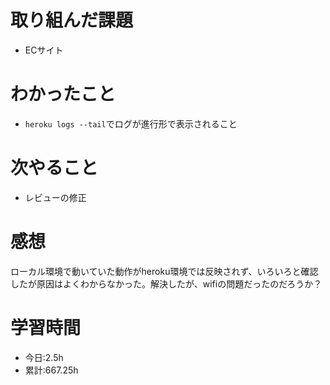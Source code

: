 # 取り組んだ課題
- ECサイト
# わかったこと
- `heroku logs --tail`でログが進行形で表示されること
# 次やること
- レビューの修正
# 感想
ローカル環境で動いていた動作がheroku環境では反映されず、いろいろと確認したが原因はよくわからなかった。解決したが、wifiの問題だったのだろうか？
# 学習時間
- 今日:2.5h
- 累計:667.25h